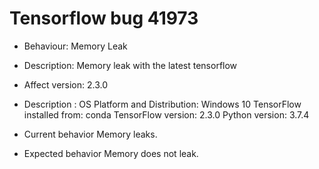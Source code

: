 # Tensorflow bug 41973
- Behaviour: Memory Leak
- Description: Memory leak with the latest tensorflow
- Affect version: 2.3.0
- Description :
   	OS Platform and Distribution: Windows 10
	TensorFlow installed from: conda
	TensorFlow version: 2.3.0
	Python version: 3.7.4
     
- Current behavior
	Memory leaks.
- Expected behavior
	Memory does not leak.
